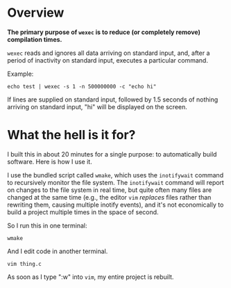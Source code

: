 # Overview

**The primary purpose of `wexec` is to reduce (or completely remove)
compilation times.**

`wexec` reads and ignores all data arriving on standard input, and,
after a period of inactivity on standard input, executes a particular
command.

Example:

    echo test | wexec -s 1 -n 500000000 -c "echo hi"

If lines are supplied on standard input, followed by 1.5 seconds of
nothing arriving on standard input, "hi" will be displayed on the
screen.

# What the hell is it for?

I built this in about 20 minutes for a single purpose: to automatically
build software. Here is how I use it.

I use the bundled script called `wmake`, which uses the `inotifywait`
command to recursively monitor the file system. The `inotifywait`
command will report on changes to the file system in real time, but
quite often many files are changed at the same time (e.g., the editor
`vim` *replaces* files rather than rewriting them, causing multiple
inotify events), and it's not economically to build a project multiple
times in the space of second.

So I run this in one terminal:

    wmake

And I edit code in another terminal.

    vim thing.c

As soon as I type ":w" into `vim`, my entire project is rebuilt.
